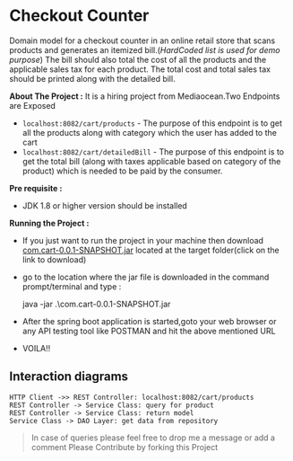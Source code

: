 # Checkout Counter

Domain model for a checkout counter in an online retail store that scans products and generates an itemized bill.(*HardCoded list is used for demo purpose*) The bill should also total the cost of all the products and the applicable sales tax for each product. The total cost and total sales tax should be printed along with the detailed bill.

**About The Project :** It is a hiring project from Mediaocean.Two Endpoints are Exposed

 - `localhost:8082/cart/products` - The purpose of this endpoint is to get all the products along with category which the user has added to the cart
 - `localhost:8082/cart/detailedBill` - The purpose of this endpoint is to get the total bill (along with taxes applicable based on category of the product) which is needed to be paid by the consumer.

**Pre requisite :** 

 - JDK 1.8 or higher version should be installed

**Running the Project :** 

 - If you just want to run the project in your machine then download [com.cart-0.0.1-SNAPSHOT.jar](https://github.com/goyalayush57/CheckOutCounter/blob/master/com.cart/target/com.cart-0.0.1-SNAPSHOT.jar) located at the target folder(click on the link to download)
 - go to the location where the jar file is downloaded in the command prompt/terminal and type : 
   
     java -jar .\com.cart-0.0.1-SNAPSHOT.jar
     

 - After the spring boot application is started,goto your web browser or any API testing tool like POSTMAN and hit the above mentioned URL
 - VOILA!!



## Interaction diagrams


```mermaid
HTTP Client ->> REST Controller: localhost:8082/cart/products
REST Controller -> Service Class: query for product
REST Controller -> Service Class: return model
Service Class -> DAO Layer: get data from repository
```

> In case of queries please feel free to drop me a message or add a
> comment Please Contribute by forking this Project
